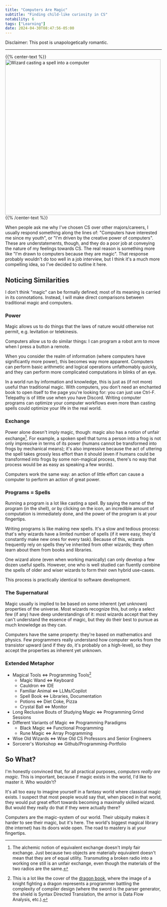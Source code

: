 ```yaml
---
title: "Computers Are Magic"
subtitle: "Finding child-like curiosity in CS"
notability: 6
tags: ["Learning"]
date: 2024-04-30T08:47:56-05:00
---
```


Disclaimer: This post is unapologetically romantic.

---

{{% center-text %}}
<img src="/images/computers-are-magic.jpg" alt="Wizard casting a spell into a computer" height="500px"/>
{{% /center-text %}}

When people ask me why I've chosen CS over other majors/careers, I usually respond something along the lines of: "Computers have interested me since my youth", or "I'm driven by the creative power of computers".
These are understatements, though, and they do a poor job at conveying the nature of my feelings towards CS.
The real reason is something more like "I'm drawn to computers because they are magic".
That response probably wouldn't do too well in a job interview, but I think it's a much more compelling idea, so I've decided to outline it here.

## Noticing Similarities

I don't think "magic" can be formally defined; most of its meaning is carried in its connotations.
Instead, I will make direct comparisons between traditional magic and computers.

### Power

Magic allows us to do things that the laws of nature would otherwise not permit, e.g. levitation or telekinesis.

Computers allow us to do similar things: I can program a robot arm to move when I press a button a remote.

When you consider the realm of information (where computers have significantly more power), this becomes way more apparent.
Computers can perform basic arithmetic and logical operations unfathomably quickly, and they can perform more complicated computations in blinks of an eye.

In a world run by information and knowledge, this is just as (if not more) useful than traditional magic.
With computers, you don't need an enchanted book to open itself to the page you're looking for: you can just use Ctrl-F.
Telepathy is of little use when you have Discord.
Writing computer programs can optimize your computer workflows even more than casting spells could optimize your life in the real world.

### Exchange

Power alone doesn't imply magic, though: magic also has a notion of unfair exchange[^eq-ex].
For example, a spoken spell that turns a person into a frog is not only impressive in terms of its power (humans cannot be transformed into frogs by mechanical means); it's also impressive because the act of uttering the spell takes grossly less effort than it should (even if humans could be transformed into frogs by some non-magical process, there's no way that process would be as easy as speaking a few words).

[^eq-ex]: The alchemic notion of equivalent exchange doesn't imply fair exchange.
Just because two objects are materially equivalent doesn't mean that they are of equal utility.
Transmuting a broken radio into a working one still is an unfair exchange, even though the materials of the two radios are the same.

Computers work the same way: an action of little effort can cause a computer to perform an action of great power.

### Programs = Spells

Running a program is a lot like casting a spell.
By saying the name of the program (in the shell), or by clicking on the icon, an incredible amount of computation is immediately done, and the power of the program is at your fingertips.

Writing programs is like making new spells.
It's a slow and tedious process: that's why wizards have a limited number of spells (if it were easy, they'd constantly make new ones for every task).
Because of this, wizards frequently rely on spells they've inherited from other wizards; they often learn about them from books and libraries.

One wizard alone (even when working manically) can only develop a few dozen useful spells.
However, one who is well studied can fluently combine the spells of older and wiser wizards to form their own hybrid use-cases.

This process is practically identical to software development.

### The Supernatural

Magic usually is implied to be based on some inherent (yet unknown) properties of the universe.
Most wizards recognize this, but only a select few (if any) have deep understandings of it: most wizards accept that they can't understand the essence of magic, but they do their best to pursue as much knowledge as they can.

Computers have the same property: they're based on mathematics and physics.
Few programmers really understand how computer works from the transistor upward (and if they do, it's probably on a high-level), so they accept the properties as inherent yet unknown.

### Extended Metaphor

- Magical Tools <=> Programming Tools[^dragon-book-cover]
    - Magic Wand <=> Keyboard
    - Cauldron <=> IDE
    - Familiar Animal <=> LLMs/Copilot
    - Spell Book <=> Libraries, Documentation
    - Potions <=> Diet Coke, Pizza
    - Crystal Ball <=> Monitor
- Long Reclusive Bouts of Studying Magic <=> Programming Grind Sessions
- Different Variants of Magic <=> Programming Paradigms
    - Black Magic <=> Functional Programming
    - Rune Magic <=> Array Programming
- Wise Old Wizards <=> Wise Old CS Professors and Senior Engineers
- Sorcerer's Workshop <=> Github/Programming-Portfolio

[^dragon-book-cover]: This is a lot like the cover of the [dragon book](https://en.wikipedia.org/wiki/Compilers:_Principles,_Techniques,_and_Tools), where the image of a knight fighting a dragon represents a programmer battling the complexity of compiler design (where the sword is the parser generator, the shield is Syntax Directed Translation, the armor is Data Flow Analysis, etc.).

## So What?

I'm honestly convinced that, for all practical purposes, *computers really are magic*.
This is important, because if magic exists in the world, I'd like to master it.
Who wouldn't?

It's all too easy to imagine yourself in a fantasy world where classical magic exists.
I suspect that most people would say that, when placed in that world, they would put great effort towards becoming a maximally skilled wizard.
But would they really do that if they were actually there?

Computers are the magic-system of our world.
Their ubiquity makes it harder to see their magic, but it's here.
The world's biggest magical library (the internet) has its doors wide open.
The road to mastery is at your fingertips.
